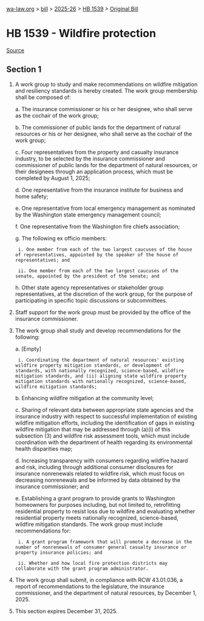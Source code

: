 [wa-law.org](/) > [bill](/bill/) > [2025-26](/bill/2025-26/) > [HB 1539](/bill/2025-26/hb/1539/) > [Original Bill](/bill/2025-26/hb/1539/1/)

# HB 1539 - Wildfire protection

[Source](http://lawfilesext.leg.wa.gov/biennium/2025-26/Pdf/Bills/House%20Bills/1539.pdf)

## Section 1
1. A work group to study and make recommendations on wildfire mitigation and resiliency standards is hereby created. The work group membership shall be composed of:

    a. The insurance commissioner or his or her designee, who shall serve as the cochair of the work group;

    b. The commissioner of public lands for the department of natural resources or his or her designee, who shall serve as the cochair of the work group;

    c. Four representatives from the property and casualty insurance industry, to be selected by the insurance commissioner and commissioner of public lands for the department of natural resources, or their designees through an application process, which must be completed by August 1, 2025;

    d. One representative from the insurance institute for business and home safety;

    e. One representative from local emergency management as nominated by the Washington state emergency management council;

    f. One representative from the Washington fire chiefs association;

    g. The following ex officio members:

        i. One member from each of the two largest caucuses of the house of representatives, appointed by the speaker of the house of representatives; and

        ii. One member from each of the two largest caucuses of the senate, appointed by the president of the senate; and

    h. Other state agency representatives or stakeholder group representatives, at the discretion of the work group, for the purpose of participating in specific topic discussions or subcommittees.

2. Staff support for the work group must be provided by the office of the insurance commissioner.

3. The work group shall study and develop recommendations for the following:

    a. [Empty]

        i. Coordinating the department of natural resources' existing wildfire property mitigation standards, or development of standards, with nationally recognized, science-based, wildfire mitigation standards, and (ii) aligning state wildfire property mitigation standards with nationally recognized, science-based, wildfire mitigation standards;

    b. Enhancing wildfire mitigation at the community level;

    c. Sharing of relevant data between appropriate state agencies and the insurance industry with respect to successful implementation of existing wildfire mitigation efforts, including the identification of gaps in existing wildfire mitigation that may be addressed through (a)(i) of this subsection (3) and wildfire risk assessment tools, which must include coordination with the department of health regarding its environmental health disparities map;

    d. Increasing transparency with consumers regarding wildfire hazard and risk, including through additional consumer disclosures for insurance nonrenewals related to wildfire risk, which must focus on decreasing nonrenewals and be informed by data obtained by the insurance commissioner; and

    e. Establishing a grant program to provide grants to Washington homeowners for purposes including, but not limited to, retrofitting residential property to resist loss due to wildfire and evaluating whether residential property meets nationally recognized, science-based, wildfire mitigation standards. The work group must include recommendations for:

        i. A grant program framework that will promote a decrease in the number of nonrenewals of consumer general casualty insurance or property insurance policies; and

        ii. Whether and how local fire protection districts may collaborate with the grant program administrator.

4. The work group shall submit, in compliance with RCW 43.01.036, a report of recommendations to the legislature, the insurance commissioner, and the department of natural resources, by December 1, 2025.

5. This section expires December 31, 2025.
